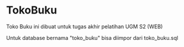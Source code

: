 # TokoBuku
Toko Buku ini dibuat untuk tugas akhir pelatihan UGM S2 (WEB)

Untuk database bernama "toko_buku" bisa diimpor dari toko_buku.sql
